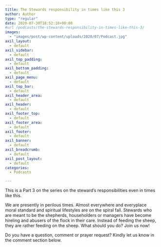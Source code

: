```yaml
---
title: The Stewards responsibility in times like this 3
author: Author
type: "regular"
date: 2020-07-30T18:52:10+00:00
#url /podcasts/the-stewards-responsibility-in-times-like-this-3/
images: 
  - "images/post/wp-content/uploads/2020/07/Podcast.jpg"
axil_layout:
  - default
axil_sidebar:
  - default
axil_top_padding:
  - default
axil_bottom_padding:
  - default
axil_page_menu:
  - default
axil_top_bar:
  - default
axil_header_area:
  - default
axil_header:
  - default
axil_footer_top:
  - default
axil_footer_area:
  - default
axil_footer:
  - default
axil_banner:
  - default
axil_breadcrumb:
  - default
axil_post_layout:
  - default
categories:
  - Podcasts

---
```

This is a Part 3 on the series on the steward&#8217;s responsibilities even in times like this.

We are presently in perilous times. Almost everywhere and everyplace moral standard and spiritual lifestyles are on the spiral fall. Stewards who are meant to be the shepherds, householders or managers have become hireling and abusers of the flock in their care. Instead of feeding the sheep, they are rather feeding on the sheep. What should you do? Join us now!&nbsp;&nbsp;

Do you have a question, comment or prayer request? Kindly let us know in the comment section below.